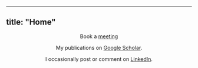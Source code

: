 
---
title: "Home"
---
<p style="text-align: center;">Book a <a href="https://calendar.app.google/EhqYMMWZJTcncAgr8">meeting</a></p>

<p style="text-align: center;">My publications on <a href="https://scholar.google.com/citations?user=O1j6_MsAAAAJ">Google Scholar</a>.</p>

<p style="text-align: center;">I occasionally post or comment on <a href="https://www.linkedin.com/in/bramvanginneken/">LinkedIn</a>.</p>

